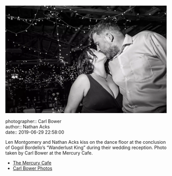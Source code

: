 ![Len Montgomery and Nathan Acks kiss](assets/2019-06-29-set-4-the-dance-97.webp)

photographer:: Carl Bower  
author:: Nathan Acks  
date:: 2019-06-29 22:58:00

Len Montgomery and Nathan Acks kiss on the dance floor at the conclusion of Gogol Bordello’s “Wanderlust King” during their wedding reception. Photo taken by Carl Bower at the Mercury Cafe.

* [The Mercury Cafe](http://mercurycafe.com)
* [Carl Bower Photos](https://carlbowerphotos.com)
